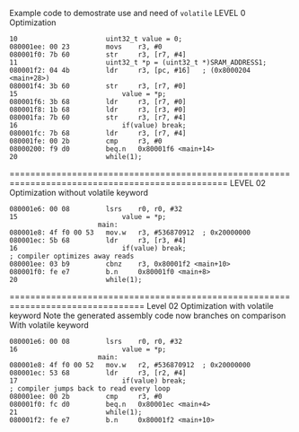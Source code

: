 Example code to demostrate use and need of `volatile`
LEVEL 0 Optimization
```assembly
10                    	uint32_t value = 0;
080001ee: 00 23         movs    r3, #0
080001f0: 7b 60         str     r3, [r7, #4]
11                    	uint32_t *p = (uint32_t *)SRAM_ADDRESS1;
080001f2: 04 4b         ldr     r3, [pc, #16]   ; (0x8000204 <main+28>)
080001f4: 3b 60         str     r3, [r7, #0]
15                    		value = *p;
080001f6: 3b 68         ldr     r3, [r7, #0]
080001f8: 1b 68         ldr     r3, [r3, #0]
080001fa: 7b 60         str     r3, [r7, #4]
16                    		if(value) break;
080001fc: 7b 68         ldr     r3, [r7, #4]
080001fe: 00 2b         cmp     r3, #0
08000200: f9 d0         beq.n   0x80001f6 <main+14>
20                    	while(1);
```
================================================================================================
LEVEL 02 Optimization without volatile keyword
```assembly
080001e6: 00 08         lsrs    r0, r0, #32
15                    		value = *p;
                      main:
080001e8: 4f f0 00 53   mov.w   r3, #536870912  ; 0x20000000
080001ec: 5b 68         ldr     r3, [r3, #4]
16                    		if(value) break;
; compiler optimizes away reads 
080001ee: 03 b9         cbnz    r3, 0x80001f2 <main+10>
080001f0: fe e7         b.n     0x80001f0 <main+8>
20                    	while(1);
```
================================================================================
Level 02 Optimization with volatile keyword
Note the generated assembly code now branches on comparison
With volatile keyword

```assembly
080001e6: 00 08         lsrs    r0, r0, #32
16                    		value = *p;
                      main:
080001e8: 4f f0 00 52   mov.w   r2, #536870912  ; 0x20000000
080001ec: 53 68         ldr     r3, [r2, #4]
17                    		if(value) break;
; compiler jumps back to read every loop
080001ee: 00 2b         cmp     r3, #0
080001f0: fc d0         beq.n   0x80001ec <main+4>
21                    	while(1);
080001f2: fe e7         b.n     0x80001f2 <main+10>
```
